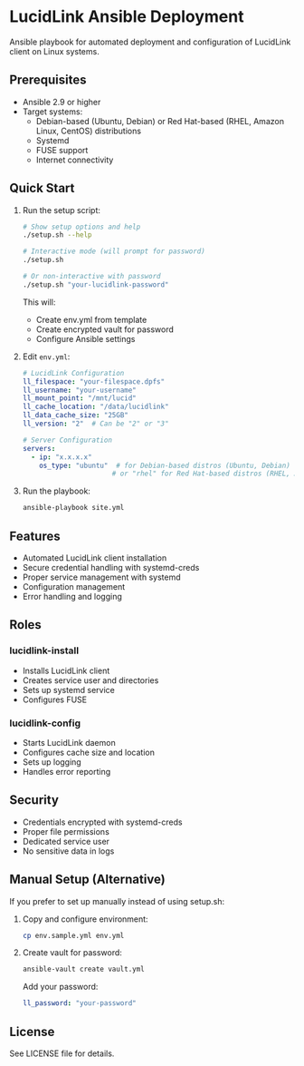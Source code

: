 # LucidLink Ansible Deployment

Ansible playbook for automated deployment and configuration of LucidLink client on Linux systems.

## Prerequisites

- Ansible 2.9 or higher
- Target systems:
  - Debian-based (Ubuntu, Debian) or Red Hat-based (RHEL, Amazon Linux, CentOS) distributions
  - Systemd
  - FUSE support
  - Internet connectivity

## Quick Start

1. Run the setup script:
   ```bash
   # Show setup options and help
   ./setup.sh --help

   # Interactive mode (will prompt for password)
   ./setup.sh

   # Or non-interactive with password
   ./setup.sh "your-lucidlink-password"
   ```
   This will:
   - Create env.yml from template
   - Create encrypted vault for password
   - Configure Ansible settings

2. Edit `env.yml`:
   ```yaml
   # LucidLink Configuration
   ll_filespace: "your-filespace.dpfs"
   ll_username: "your-username"
   ll_mount_point: "/mnt/lucid"
   ll_cache_location: "/data/lucidlink"
   ll_data_cache_size: "25GB"
   ll_version: "2"  # Can be "2" or "3"

   # Server Configuration
   servers:
     - ip: "x.x.x.x"
       os_type: "ubuntu"  # for Debian-based distros (Ubuntu, Debian)
                         # or "rhel" for Red Hat-based distros (RHEL, Amazon Linux, CentOS)
   ```

3. Run the playbook:
   ```bash
   ansible-playbook site.yml
   ```

## Features

- Automated LucidLink client installation
- Secure credential handling with systemd-creds
- Proper service management with systemd
- Configuration management
- Error handling and logging

## Roles

### lucidlink-install
- Installs LucidLink client
- Creates service user and directories
- Sets up systemd service
- Configures FUSE

### lucidlink-config  
- Starts LucidLink daemon
- Configures cache size and location
- Sets up logging
- Handles error reporting

## Security

- Credentials encrypted with systemd-creds
- Proper file permissions
- Dedicated service user
- No sensitive data in logs

## Manual Setup (Alternative)

If you prefer to set up manually instead of using setup.sh:

1. Copy and configure environment:
   ```bash
   cp env.sample.yml env.yml
   ```

2. Create vault for password:
   ```bash
   ansible-vault create vault.yml
   ```
   Add your password:
   ```yaml
   ll_password: "your-password"
   ```

## License

See LICENSE file for details.